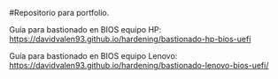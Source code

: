 #Repositorio para portfolio.

Guía para bastionado en BIOS equipo HP:
https://davidvalen93.github.io/hardening/bastionado-hp-bios-uefi

Guía para bastionado en BIOS equipo Lenovo:
https://davidvalen93.github.io/hardening/bastionado-lenovo-bios-uefi/
